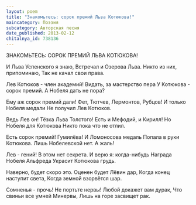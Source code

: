 ```yaml
---
layout: poem
title: "Знакомьтесь: сорок премий Льва Котюкова!"
maincategory: Поэзия
subcategory: Авторская песня
date_published: 2013-02-12
chitalnya_id: 738136
---
```




ЗНАКОМЬТЕСЬ: 
СОРОК ПРЕМИЙ ЛЬВА КОТЮКОВА!

И Льва Успенского я знаю,
Встречал и Озерова Льва.
Никто из них, припоминаю,
Так не качал свои права.

Лев Котюков - член академий!
Видать, за мастерство пера
У Котюкова - сорок премий.
А Нобеля дать не пора?

Ему аж сорок премий дали!
Фет, Тютчев, Лермонтов, Рубцов!
И только Нобеля медали
Не получил Лев Котюков.

Ведь Лев он! Тёзка Льва Толстого!
Есть и Мефодий, и Кирилл!
Но Нобеля для Котюкова
Никто пока что не отлил.

Есть сорок премий! Гумилёва!
И Ломоносова медаль
Попала в руки Котюкова.
Лишь Нобелевской нет. А жаль!

Лев - гений! В этом нет секрета.
И верю я: когда-нибудь
Награда Нобеля Альфреда
Украсит Котюкова грудь.

Наверно, будет скоро это.
Оценен будет Лёвин дар,
Когда конец наступит света,
Когда земной взорвётся шар.

Сомненья - прочь! Не портьте нервы!
Любой докажет вам дурак,
Что свиньи все умней Минервы,
Лишь на горе засвищет рак.






